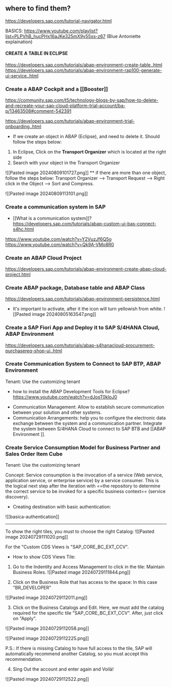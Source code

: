 ## where to find them?

https://developers.sap.com/tutorial-navigator.html

BASICS: https://www.youtube.com/playlist?list=PLPVhB_hucPHx16aJKe325mX9y55xs-z67 (Blue Antoniette explaination)

#### CREATE A TABLE IN ECLIPSE 

https://developers.sap.com/tutorials/abap-environment-create-table..html
https://developers.sap.com/tutorials/abap-environment-rap100-generate-ui-service..html
### Create a ABAP Cockpit and a [[Booster]]

https://community.sap.com/t5/technology-blogs-by-sap/how-to-delete-and-recreate-your-sap-cloud-platform-trial-account/ba-p/13463508#comment-542391

https://developers.sap.com/tutorials/abap-environment-trial-onboarding..html

* If we create an object in ABAP (Eclipse), and need to delete it. Should follow the steps below: 

1. In Eclipse, Click on the **Transport Organizer** which is located at the right side
2. Search with your object in the Transport Organizer

![[Pasted image 20240809101727.png]]
** if there are more than one object, follow the steps below: 
Transport Organizer  --> Transport Request --> Right click in the Object --> Sort and Compress.

![[Pasted image 20240809113101.png]]

### Create a communication system in SAP
+ [[What is a communication system]]? 
https://developers.sap.com/tutorials/abap-custom-ui-bas-connect-s4hc.html

https://www.youtube.com/watch?v=Y2VuzJf6Q5o
https://www.youtube.com/watch?v=Qk9A-VMo8R0
### Create an ABAP Cloud Project

https://developers.sap.com/tutorials/abap-environment-create-abap-cloud-project.html


### Create ABAP package, Database table and ABAP Class

https://developers.sap.com/tutorials/abap-environment-persistence.html

* It's important to activate, after it the icon will turn yellowish from white. 
![[Pasted image 20240805163547.png]]
### Create a SAP Fiori App and Deploy it to SAP S/4HANA Cloud, ABAP Environment

https://developers.sap.com/tutorials/abap-s4hanacloud-procurement-purchasereq-shop-ui..html


### Create Communication System to Connect to SAP BTP, ABAP Environment

Tenant: Use the customizing tenant

* how to install the ABAP Development Tools for Eclipse? https://www.youtube.com/watch?v=dJosT0kloJ0
+ Communication Management: Allow to establish secure communication between your solution and other systems. 
+ Communication Arrangements: help you to configure the electronic data exchange between the system and a communication partner.
Integrate the system between S/4HANA Cloud to connect to SAP BTB and [[ABAP Environment ]].

###  Create Service Consumption Model for Business Partner and Sales Order Item Cube

Tenant: Use the customizing tenant

Concept: Service consumption is the invocation of a service (Web service, application service, or enterprise service) by a service consumer. This is the logical next step after the iteration with ==the repository to determine the correct service to be invoked for a specific business context== (service discovery). 

* Creating destination with basic authentication: 

![[basica-authentication]]

------
To show the right tiles, you must to choose the right Catalog: 
![[Pasted image 20240729111020.png]]

For the "Custom CDS Views is "SAP_CORE_BC_EXT_CCV".

+ How to show CDS Views Tile: 
1) Go to the Indentity and Access Management to click in the tile: Maintain Business Roles.
![[Pasted image 20240729111844.png]]

2) Click on the Business Role that has access to the space: In this case "BR_DEVELOPER"

![[Pasted image 20240729112011.png]]

3) Click on the Business Catalogs and Edit. Here, we must add the catalog required for the specific tile "SAP_CORE_BC_EXT_CCV". After, just click on "Apply".

![[Pasted image 20240729112058.png]]

![[Pasted image 20240729112225.png]]

P.S.: If there is missing Catalog to have full access to the tile, SAP will automatically recommend another Catalog, so you must accept this recommendation. 

 4) Sing Out the account and enter again and Voilà!
 
![[Pasted image 20240729112522.png]]



